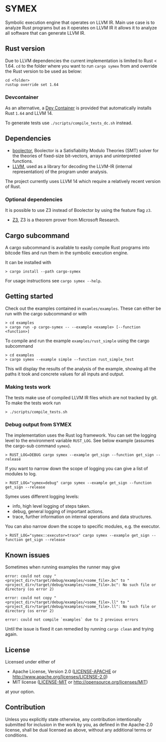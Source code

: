 # SYMEX

Symbolic execution engine that operates on LLVM IR. Main use case is to analyze Rust programs but
as it operates on LLVM IR it allows it to analyze all software that can generate LLVM IR.

## Rust version

Due to LLVM dependencies the current implementation is limited to Rust < 1.64. `cd` to the folder where you want to run `cargo symex` from and override the Rust version to be used as below:

```shell
cd <folder>
rustup override set 1.64
```

### Devcontainer

As an alternative, a [Dev Container](https://code.visualstudio.com/docs/devcontainers/containers) is provided that automatically installs Rust `1.64` and LLVM 14.

To generate tests use `./scripts/compile_tests_dc.sh` instead.

## Dependencies

- [boolector](https://github.com/Boolector/boolector), Boolector is a Satisfiability Modulo Theories
  (SMT) solver for the theories of fixed-size bit-vectors, arrays and uninterpreted functions.
- [LLVM](https://llvm.org/), used as a library for decoding the LLVM-IR (internal representation)
  of the program under analysis.

The project currently uses LLVM 14 which require a relatively recent version of Rust.

### Optional dependencies

It is possible to use Z3 instead of Boolector by using the feature flag `z3`.

- [Z3](https://github.com/Z3Prover/z3), Z3 is a theorem prover from Microsoft Research.

## Cargo subcommand

A cargo subcommand is available to easily compile Rust programs into bitcode files and run them
in the symbolic execution engine.

It can be installed with

```shell
> cargo install --path cargo-symex
```

For usage instructions see `cargo symex --help`.

## Getting started

Check out the examples contained in `examles/examples`. These can either be run with the cargo
subcommand or with

```shell
> cd examples
> cargo run -p cargo-symex -- --example <example> [--function <function>]
```

To compile and run the example `examples/rust_simple` using the cargo subcommand

```shell
> cd examples
> cargo symex --example simple --function rust_simple_test
```

This will display the results of the analysis of the example, showing all the paths it took and
concrete values for all inputs and output.

### Making tests work

The tests make use of compiled LLVM IR files which are not tracked by git. To make the tests work
run

```shell
> ./scripts/compile_tests.sh
```

### Debug output from SYMEX

The implementation uses the Rust log framework. You can set the logging level to the environment variable `RUST_LOG`. See below example (assumes the cargo-sub command `symex`).

```shell
> RUST_LOG=DEBUG cargo symex --example get_sign --function get_sign --release
```

If you want to narrow down the scope of logging you can give a list of modules to log.

```shell
> RUST_LOG="symex=debug" cargo symex --example get_sign --function get_sign --release
```

Symex uses different logging levels:

- info, high level logging of steps taken.
- debug, general logging of important actions.
- trace, further information on internal operations and data structures.

You can also narrow down the scope to specific modules, e.g. the executor.

```shell
> RUST_LOG="symex::executor=trace" cargo symex --example get_sign --function get_sign --release
```


## Known issues

Sometimes when running examples the runner may give

```shell
error: could not copy "<project_dir>/target/debug/examples/<some_file>.bc" to "<project_dir>/target/debug/examples/<some_file>.bc": No such file or directory (os error 2)

error: could not copy "<project_dir>/target/debug/examples/<some_file>.ll" to "<project_dir>/target/debug/examples/<some_file>.ll": No such file or directory (os error 2)

error: could not compile `examples` due to 2 previous errors
```

Until the issue is fixed it can remedied by running `cargo clean` and trying again.

## License

Licensed under either of

 * Apache License, Version 2.0
   ([LICENSE-APACHE](LICENSE-APACHE) or http://www.apache.org/licenses/LICENSE-2.0)
 * MIT license
   ([LICENSE-MIT](LICENSE-MIT) or http://opensource.org/licenses/MIT)

at your option.

## Contribution

Unless you explicitly state otherwise, any contribution intentionally submitted
for inclusion in the work by you, as defined in the Apache-2.0 license, shall be
dual licensed as above, without any additional terms or conditions.
